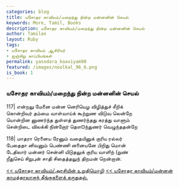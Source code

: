 ```yaml
---  
categories: blog  
title: யசோதர காவியம்/மறைந்து நின்ற மன்னனின் செயல்
keywords: More, Tamil, Books  
description: யசோதர காவியம்/மறைந்து நின்ற மன்னனின் செயல்
author: Tamilan  
layout: Ruby  
tags:     
- யசோதர காவியம் ஆசிரியர்
- ஐஞ்சிறு காப்பியங்கள்
permalink: yasodara_kaaviyam90  
featured: /images/noolkal_96_6.png  
is_book: 1
---  
```



### யசோதர காவியம்/மறைந்து நின்ற மன்னனின் செயல்

117| என்றலு மேனை மன்ன னெரியெழ விழித்துச் சீறிக்  
கொன்றிவர் தம்மை வாள்வாய்க் கூற்றுண விடுவ லென்றே  
யொன்றின னுணர்ந்த துள்ளத் துணர்ந்தது கரத்து வாளும்  
சென்றிடை விலக்கி நின்றோர் தௌ¤ந்துணர் வெழுந்ததன்றே

118| மாதரா ரெனைய ரேனும் வதையினுக் குரிய ரல்லர்  
பேதைதா னிவனும் பெண்ணி னனையனே பிறிது மொன்  
டேதிலார் மன்னர் சென்னி யிடுதலுக் குரிய வாளிற் (றுண்  
றீதுசெய் சிறுபுன் சாதி சிதைத்தலுந் திறமன் றென்றான்.

[<< யசோதர காவியம்/அரசியின் உறுதிமொழி](yasodara_kaaviyam89) [<< யசோதர காவியம்/மன்னன் காமத்தாலாகுந் தீங்குகளைக் கருதுதல்.](yasodara_kaaviyam91)


